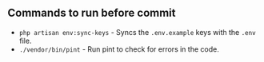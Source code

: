## Commands to run before commit
- `php artisan env:sync-keys` - Syncs the `.env.example` keys with the `.env` file.
- `./vendor/bin/pint` - Run pint to check for errors in the code.
